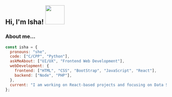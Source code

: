 <h2> Hi, I'm Isha! <img src="https://media.giphy.com/media/kBZ212yGzFaxgkSIKW/giphy.gif" width="60"></h2>
<!-- <img align='right' src="https://media.giphy.com/media/ieyl9zmCjO4b4t6qoY/giphy.gif" width="230"> -->
<!-- <p><em>Innovative problem-solver with a knack for finding creative solutions. <br> -->
<!-- <img src="https://media.giphy.com/media/l1J9wQIaj0He3bTSU/giphy.gif" width="30">  -->

### About me...  

```javascript
const isha = {
  pronouns: "she",
  code: ["C/CPP", "Python"],
  askMeAbout: ["UI/UX", "Frontend Web Development"],
  webDevelopment: {
    frontend: ["HTML", "CSS", "BootStrap", "JavaScript", "React"],
    backend: ["Node", "PHP"],
  },
  current: "I am working on React-based projects and focusing on Data Structures",
};
```
<!-- <br>
<b>Reach out to me:</b></em></p> -->
<!-- 
[![Github](https://img.shields.io/badge/GitHub-100000?style=for-the-badge&logo=github&logoColor=white)](https://github.com/falselunatic) -->
<!-- [![LinkedIn](https://img.shields.io/badge/LinkedIn-0077B5?style=for-the-badge&logo=linkedin&logoColor=white)](https://www.linkedin.com/in/falselunatic/) -->
<!-- [![Instagram](https://img.shields.io/badge/Instagram-E4405F?style=for-the-badge&logo=instagram&logoColor=white)](https://www.instagram.com/ -->
<!-- [![Twitter](https://img.shields.io/badge/Twitter-1DA1F2?style=for-the-badge&logo=twitter&logoColor=white)](https://twitter.com/) -->
